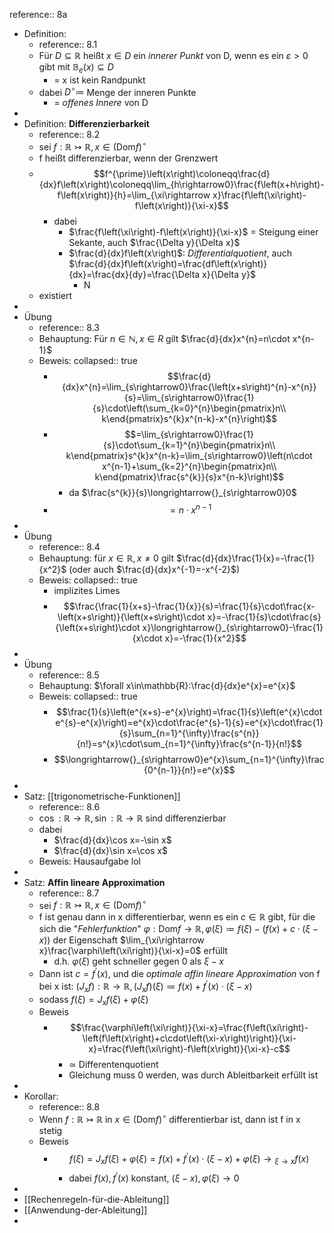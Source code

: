 reference:: 8a

- Definition:
	- reference:: 8.1
	- Für $D\subseteq\mathbb{R}$ heißt $x\in D$ ein *innerer Punkt* von D, wenn es ein $\varepsilon>0$ gibt mit $\mathbb{B}_{e}\left(x\right)\subseteq D$
		- = x ist kein Randpunkt
	- dabei $D^{\circ}\coloneqq$ Menge der inneren Punkte
		- = *offenes Innere* von D
-
- Definition: **Differenzierbarkeit**
	- reference:: 8.2
	- sei $f:\mathbb{R}\rightarrowtail\mathbb{R},x\in\left(\text{Dom}f\right)^{\circ}$
	- f heißt differenzierbar, wenn der Grenzwert
	- $$f^{\prime}\left(x\right)\coloneqq\frac{d}{dx}f\left(x\right)\coloneqq\lim_{h\rightarrow0}\frac{f\left(x+h\right)-f\left(x\right)}{h}=\lim_{\xi\rightarrow x}\frac{f\left(\xi\right)-f\left(x\right)}{\xi-x}$$
		- dabei
			- $\frac{f\left(\xi\right)-f\left(x\right)}{\xi-x}$ = Steigung einer Sekante, auch $\frac{\Delta y}{\Delta x}$
			- $\frac{d}{dx}f\left(x\right)$: *Differentialquotient*, auch $\frac{d}{dx}f\left(x\right)=\frac{df\left(x\right)}{dx}=\frac{dx}{dy}=\frac{\Delta x}{\Delta y}$
				- N
	- existiert
-
- Übung
	- reference:: 8.3
	- Behauptung: Für $n\in\mathbb{N},x\in R$ gilt $\frac{d}{dx}x^{n}=n\cdot x^{n-1}$
	- Beweis:
	  collapsed:: true
		- $$\frac{d}{dx}x^{n}=\lim_{s\rightarrow0}\frac{\left(x+s\right)^{n}-x^{n}}{s}=\lim_{s\rightarrow0}\frac{1}{s}\cdot\left(\sum_{k=0}^{n}\begin{pmatrix}n\\ k\end{pmatrix}s^{k}x^{n-k}-x^{n}\right)$$
		- $$=\lim_{s\rightarrow0}\frac{1}{s}\cdot\sum_{k=1}^{n}\begin{pmatrix}n\\ k\end{pmatrix}s^{k}x^{n-k}=\lim_{s\rightarrow0}\left(n\cdot x^{n-1}+\sum_{k=2}^{n}\begin{pmatrix}n\\ k\end{pmatrix}\frac{s^{k}}{s}x^{n-k}\right)$$
			- da $\frac{s^{k}}{s}\longrightarrow{}_{s\rightarrow0}0$
		- $$=n\cdot x^{n-1}$$
-
- Übung
	- reference:: 8.4
	- Behauptung: für $x\in\mathbb{R},x\neq0$ gilt $\frac{d}{dx}\frac{1}{x}=-\frac{1}{x^2}$ (oder auch $\frac{d}{dx}x^{-1}=-x^{-2}$)
	- Beweis:
	  collapsed:: true
		- implizites Limes
		- $$\frac{\frac{1}{x+s}-\frac{1}{x}}{s}=\frac{1}{s}\cdot\frac{x-\left(x+s\right)}{\left(x+s\right)\cdot x}=-\frac{1}{s}\cdot\frac{s}{\left(x+s\right)\cdot x}\longrightarrow{}_{s\rightarrow0}-\frac{1}{x\cdot x}=-\frac{1}{x^2}$$
-
- Übung
	- reference:: 8.5
	- Behauptung: $\forall x\in\mathbb{R}:\frac{d}{dx}e^{x}=e^{x}$
	- Beweis:
	  collapsed:: true
		- $$\frac{1}{s}\left(e^{x+s}-e^{x}\right)=\frac{1}{s}\left(e^{x}\cdot e^{s}-e^{x}\right)=e^{x}\cdot\frac{e^{s}-1}{s}=e^{x}\cdot\frac{1}{s}\sum_{n=1}^{\infty}\frac{s^{n}}{n!}=s^{x}\cdot\sum_{n=1}^{\infty}\frac{s^{n-1}}{n!}$$
		- $$\longrightarrow{}_{s\rightarrow0}e^{x}\sum_{n=1}^{\infty}\frac{0^{n-1}}{n!}=e^{x}$$
-
- Satz: [[trigonometrische-Funktionen]]
	- reference:: 8.6
	- $\cos:\mathbb{R}\rightarrow\mathbb{R},\sin:\mathbb{R}\rightarrow\mathbb{R}$ sind differenzierbar
	- dabei
		- $\frac{d}{dx}\cos x=-\sin x$
		- $\frac{d}{dx}\sin x=\cos x$
	- Beweis: Hausaufgabe lol
-
- Satz: **Affin lineare Approximation**
	- reference:: 8.7
	- sei $f:\mathbb{R}\rightarrowtail\mathbb{R},x\in\left(\text{Dom}f\right)^{\circ}$
	- f ist genau dann in x differentierbar, wenn es ein $c\in\mathbb{R}$ gibt, für die sich die "*Fehlerfunktion*" $\varphi:\text{Dom}f\rightarrow\mathbb{R},\varphi\left(\xi\right)\coloneqq f\left(\xi\right)-\left(f\left(x\right)+c\cdot\left(\xi-x\right)\right)$ der Eigenschaft $\lim_{\xi\rightarrow x}\frac{\varphi\left(\xi\right)}{\xi-x}=0$ erfüllt
		- d.h. $\varphi\left(\xi\right)$ geht schneller gegen 0 als $\xi-x$
	- Dann ist $c=f^{\prime}\left(x\right)$, und die *optimale affin lineare Approximation* von f bei x ist: $\left(J_{x}f\right):\mathbb{R}\rightarrow\mathbb{R},\left(J_{x}f\right)\left(\xi\right)\coloneqq f\left(x\right)+f^{\prime}\left(x\right)\cdot\left(\xi-x\right)$
	- sodass $f\left(\xi\right)=J_{x}f\left(\xi\right)+\varphi\left(\xi\right)$
	- Beweis
		- $$\frac{\varphi\left(\xi\right)}{\xi-x}=\frac{f\left(\xi\right)-\left(f\left(x\right)+c\cdot\left(\xi-x\right)\right)}{\xi-x}=\frac{f\left(\xi\right)-f\left(x\right)}{\xi-x}-c$$
			- ≃ Differentenquotient
			- Gleichung muss 0 werden, was durch Ableitbarkeit erfüllt ist
-
- Korollar:
	- reference:: 8.8
	- Wenn $f:\mathbb{R}\rightarrowtail\mathbb{R}$ in $x\in\left(\text{Dom}f\right)^{\circ}$ differentierbar ist, dann ist f in x stetig
	- Beweis
		- $$f\left(\xi\right)=J_{x}f\left(\xi\right)+\varphi\left(\xi\right)=f\left(x\right)+f^{\prime}\left(x\right)\cdot\left(\xi-x\right)+\varphi\left(\xi\right)\longrightarrow{}_{\xi\rightarrow x}f\left(x\right)$$
			- dabei $f\left(x\right),f^{\prime}\left(x\right)$ konstant, $\left(\xi-x\right),\varphi\left(\xi\right)\longrightarrow{}0$
-
- [[Rechenregeln-für-die-Ableitung]]
- [[Anwendung-der-Ableitung]]
-